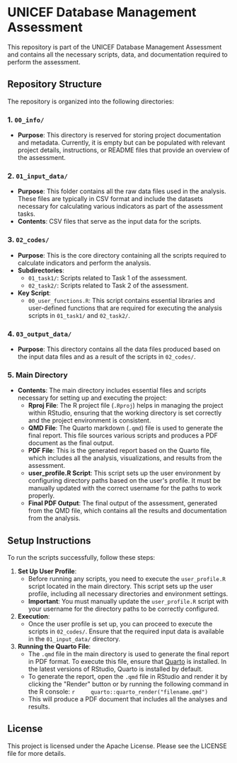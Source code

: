 # UNICEF Database Management Assessment

This repository is part of the UNICEF Database Management Assessment and contains all the necessary scripts, data, and documentation required to perform the assessment.

## Repository Structure

The repository is organized into the following directories:

### 1. `00_info/`

-   **Purpose**: This directory is reserved for storing project documentation and metadata. Currently, it is empty but can be populated with relevant project details, instructions, or README files that provide an overview of the assessment.

### 2. `01_input_data/`

-   **Purpose**: This folder contains all the raw data files used in the analysis. These files are typically in CSV format and include the datasets necessary for calculating various indicators as part of the assessment tasks.
-   **Contents**: CSV files that serve as the input data for the scripts.

### 3. `02_codes/`

-   **Purpose**: This is the core directory containing all the scripts required to calculate indicators and perform the analysis.
-   **Subdirectories**:
    -   `01_task1/`: Scripts related to Task 1 of the assessment.
    -   `02_task2/`: Scripts related to Task 2 of the assessment.
-   **Key Script**:
    -   `00_user_functions.R`: This script contains essential libraries and user-defined functions that are required for executing the analysis scripts in `01_task1/` and `02_task2/`.

### 4. `03_output_data/`

-   **Purpose**: This directory contains all the data files produced based on the input data files and as a result of the scripts in `02_codes/`.

### 5. Main Directory

-   **Contents**: The main directory includes essential files and scripts necessary for setting up and executing the project:
    -   **Rproj File**: The R project file (`.Rproj`) helps in managing the project within RStudio, ensuring that the working directory is set correctly and the project environment is consistent.
    -   **QMD File**: The Quarto markdown (`.qmd`) file is used to generate the final report. This file sources various scripts and produces a PDF document as the final output.
    -   **PDF File**: This is the generated report based on the Quarto file, which includes all the analysis, visualizations, and results from the assessment.
    -   **user_profile.R Script**: This script sets up the user environment by configuring directory paths based on the user's profile. It must be manually updated with the correct username for the paths to work properly.
    -   **Final PDF Output**: The final output of the assessment, generated from the QMD file, which contains all the results and documentation from the analysis.

## Setup Instructions

To run the scripts successfully, follow these steps:

1.  **Set Up User Profile**:
    -   Before running any scripts, you need to execute the `user_profile.R` script located in the main directory. This script sets up the user profile, including all necessary directories and environment settings.
    -   **Important**: You must manually update the `user_profile.R` script with your username for the directory paths to be correctly configured.
2.  **Execution**:
    -   Once the user profile is set up, you can proceed to execute the scripts in `02_codes/`. Ensure that the required input data is available in the `01_input_data/` directory.
3.  **Running the Quarto File**:
    -   The `.qmd` file in the main directory is used to generate the final report in PDF format. To execute this file, ensure that [Quarto](https://quarto.org/) is installed. In the latest versions of RStudio, Quarto is installed by default.
    -   To generate the report, open the `.qmd` file in RStudio and render it by clicking the "Render" button or by running the following command in the R console: `r     quarto::quarto_render("filename.qmd")`
    -   This will produce a PDF document that includes all the analyses and results.

## License

This project is licensed under the Apache License. Please see the LICENSE file for more details.
